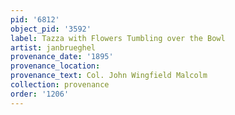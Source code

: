 ```yaml
---
pid: '6812'
object_pid: '3592'
label: Tazza with Flowers Tumbling over the Bowl
artist: janbrueghel
provenance_date: '1895'
provenance_location:
provenance_text: Col. John Wingfield Malcolm
collection: provenance
order: '1206'
---
```

